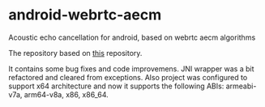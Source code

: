 # android-webrtc-aecm
Acoustic echo cancellation for android, based on webrtc aecm algorithms

The repository based on [this](https://github.com/lhc180/webrtc-based-android-aecm) repository.

It contains some bug fixes and code improvemens. JNI wrapper was a bit refactored and cleared from exceptions.
Also project was configured to support x64 architecture and now it supports the following ABIs: armeabi-v7a, arm64-v8a, x86, x86_64.
